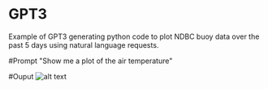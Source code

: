 # GPT3
Example of GPT3 generating python code to plot NDBC buoy data over the past 5 days using natural language requests.

#Prompt
"Show me a plot of the air temperature"

#Ouput
![alt text](https://github.com/Christopher-Holloway/GPT3/GPT3.png)



